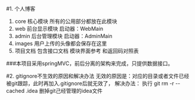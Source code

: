 #1. 个人博客
1. core 核心模块 所有的公用部分都放在此模块
2. web 前台显示模块 启动器：WebMain
3. admin 后台管理模块 启动器：AdminMain
4. images 用户上传的头像都会保存在这里
5. 项目文档 包含接口文档 模块界面参考 和返回码对照表

###本项目采用springMVC，前后分离的架构来完成，只提供数据接口。

#2. gitignore不生效的原因和解决办法
无效的原因是：对应的目录或者文件已经被git跟踪，此时再加入.gitignore后就无效了，
解决办法： 执行 git rm -r --cached .idea 删掉git己经管理的idea文件